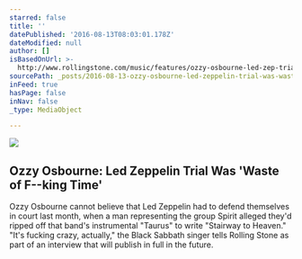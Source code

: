 ```yaml
---
starred: false
title: ''
datePublished: '2016-08-13T08:03:01.178Z'
dateModified: null
author: []
isBasedOnUrl: >-
  http://www.rollingstone.com/music/features/ozzy-osbourne-led-zep-trial-was-waste-of-f--king-time
sourcePath: _posts/2016-08-13-ozzy-osbourne-led-zeppelin-trial-was-waste-of-f-king-time.md
inFeed: true
hasPage: false
inNav: false
_type: MediaObject

---
```

<article style=""><img src="http://img.wennermedia.com/social/rs-248391-rs-ozzy-osbourne-robert-plant-35adef23-2177-40b3-b3eb-017cb2308ce6.jpg" /><h1>Ozzy Osbourne: Led Zeppelin Trial Was 'Waste of F--king Time'</h1><p>Ozzy Osbourne cannot believe that Led Zeppelin had to defend themselves in court last month, when a man representing the group Spirit alleged they'd ripped off that band's instrumental "Taurus" to write "Stairway to Heaven." "It's fucking crazy, actually," the Black Sabbath singer tells Rolling Stone as part of an interview that will publish in full in the future.</p></article>